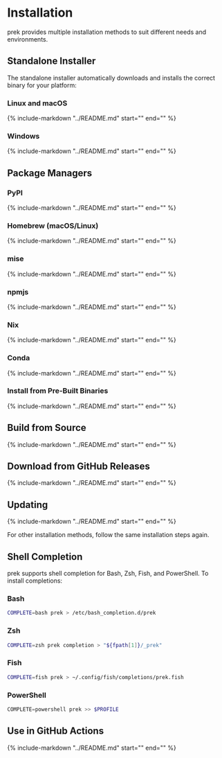 # Installation

prek provides multiple installation methods to suit different needs and environments.

## Standalone Installer

The standalone installer automatically downloads and installs the correct binary for your platform:

### Linux and macOS

{%
  include-markdown "../README.md"
  start="<!-- linux-standalone-install:start -->"
  end="<!-- linux-standalone-install:end -->"
%}

### Windows

{%
  include-markdown "../README.md"
  start="<!-- windows-standalone-install:start -->"
  end="<!-- windows-standalone-install:end -->"
%}

## Package Managers

### PyPI

{%
  include-markdown "../README.md"
  start="<!-- pypi-install:start -->"
  end="<!-- pypi-install:end -->"
%}

### Homebrew (macOS/Linux)

{%
  include-markdown "../README.md"
  start="<!-- homebrew-install:start -->"
  end="<!-- homebrew-install:end -->"
%}

### mise

{%
  include-markdown "../README.md"
  start="<!-- mise-install:start -->"
  end="<!-- mise-install:end -->"
%}

### npmjs

{%
  include-markdown "../README.md"
  start="<!-- npmjs-install:start -->"
  end="<!-- npmjs-install:end -->"
%}

### Nix

{%
  include-markdown "../README.md"
  start="<!-- nix-install:start -->"
  end="<!-- nix-install:end -->"
%}

### Conda

{%
  include-markdown "../README.md"
  start="<!-- conda-forge-install:start -->"
  end="<!-- conda-forge-install:end -->"
%}

### Install from Pre-Built Binaries

{%
  include-markdown "../README.md"
  start="<!-- cargo-binstall:start -->"
  end="<!-- cargo-binstall:end -->"
%}

## Build from Source

{%
  include-markdown "../README.md"
  start="<!-- cargo-install:start -->"
  end="<!-- cargo-install:end -->"
%}

## Download from GitHub Releases

{%
  include-markdown "../README.md"
  start="<!-- pre-built-binaries:start -->"
  end="<!-- pre-built-binaries:end -->"
%}

## Updating

{%
  include-markdown "../README.md"
  start="<!-- self-update:start -->"
  end="<!-- self-update:end -->"
%}

For other installation methods, follow the same installation steps again.

## Shell Completion

prek supports shell completion for Bash, Zsh, Fish, and PowerShell. To install completions:

### Bash

```bash
COMPLETE=bash prek > /etc/bash_completion.d/prek
```

### Zsh

```bash
COMPLETE=zsh prek completion > "${fpath[1]}/_prek"
```

### Fish

```bash
COMPLETE=fish prek > ~/.config/fish/completions/prek.fish
```

### PowerShell

```powershell
COMPLETE=powershell prek >> $PROFILE
```

## Use in GitHub Actions

{%
  include-markdown "../README.md"
  start="<!-- github-actions:start -->"
  end="<!-- github-actions:end -->"
%}
